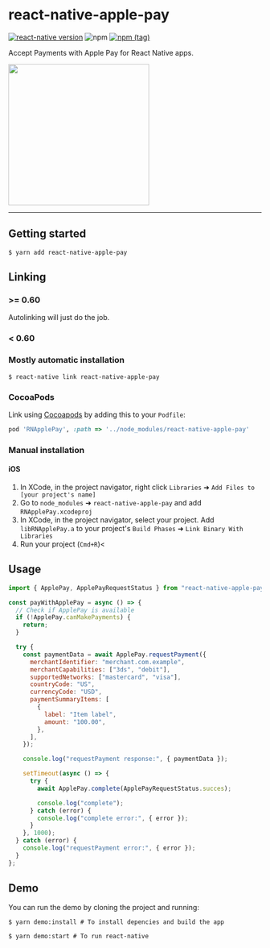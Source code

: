 # react-native-apple-pay

[![react-native version](https://img.shields.io/badge/react--native-0.41-0ba7d3.svg?style=flat-square)](https://github.com/facebook/react-native/releases/tag/v0.41.0)
![npm](https://img.shields.io/npm/dw/react-native-apple-pay.svg?style=flat-square)
[![npm (tag)](https://img.shields.io/npm/v/react-native-apple-pay/latest.svg?style=flat-square)](https://github.com/busfor/react-native-apple-pay/tree/master)

Accept Payments with Apple Pay for React Native apps.

<div>
<img width="280px" src="simulator.gif" />
</div>

---

## Getting started

`$ yarn add react-native-apple-pay`

## Linking

### >= 0.60

Autolinking will just do the job.

### < 0.60

### Mostly automatic installation

`$ react-native link react-native-apple-pay`

### CocoaPods

Link using [Cocoapods](https://cocoapods.org) by adding this to your `Podfile`:

```ruby
pod 'RNApplePay', :path => '../node_modules/react-native-apple-pay'
```

### Manual installation

#### iOS

1. In XCode, in the project navigator, right click `Libraries` ➜ `Add Files to [your project's name]`
2. Go to `node_modules` ➜ `react-native-apple-pay` and add `RNApplePay.xcodeproj`
3. In XCode, in the project navigator, select your project. Add `libRNApplePay.a` to your project's `Build Phases` ➜ `Link Binary With Libraries`
4. Run your project (`Cmd+R`)<

## Usage

```javascript
import { ApplePay, ApplePayRequestStatus } from "react-native-apple-pay";

const payWithApplePay = async () => {
  // Check if ApplePay is available
  if (!ApplePay.canMakePayments) {
    return;
  }

  try {
    const paymentData = await ApplePay.requestPayment({
      merchantIdentifier: "merchant.com.example",
      merchantCapabilities: ["3ds", "debit"],
      supportedNetworks: ["mastercard", "visa"],
      countryCode: "US",
      currencyCode: "USD",
      paymentSummaryItems: [
        {
          label: "Item label",
          amount: "100.00",
        },
      ],
    });

    console.log("requestPayment response:", { paymentData });

    setTimeout(async () => {
      try {
        await ApplePay.complete(ApplePayRequestStatus.succes);

        console.log("complete");
      } catch (error) {
        console.log("complete error:", { error });
      }
    }, 1000);
  } catch (error) {
    console.log("requestPayment error:", { error });
  }
};
```

## Demo

You can run the demo by cloning the project and running:

`$ yarn demo:install # To install depencies and build the app`

`$ yarn demo:start # To run react-native`
